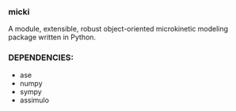 ### micki

A module, extensible, robust object-oriented microkinetic modeling package
written in Python.

### DEPENDENCIES:
 * ase
 * numpy
 * sympy
 * assimulo
